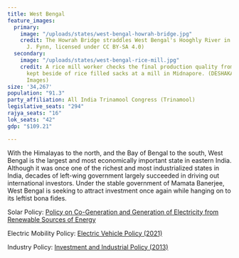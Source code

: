 ```yaml
---
title: West Bengal
feature_images:
  primary:
    image: "/uploads/states/west-bengal-howrah-bridge.jpg"
    credit: The Howrah Bridge straddles West Bengal's Hooghly River in Kolkata. (Christopher
      J. Fynn, licensed under CC BY-SA 4.0)
  secondary:
    image: "/uploads/states/west-bengal-rice-mill.jpg"
    credit: A rice mill worker checks the final production quality from a specimen
      kept beside of rice filled sacks at a mill in Midnapore. (DESHAKALYAN CHOWDHURY/AFP/Getty
      Images)
size: '34,267'
population: "91.3"
party_affiliation: All India Trinamool Congress (Trinamool)
legislative_seats: "294"
rajya_seats: "16"
lok_seats: "42"
gdp: "$109.21"

---
```

With the Himalayas to the north, and the Bay of Bengal to the south, West Bengal is the largest and most economically important state in eastern India. Although it was once one of the richest and most industrialized states in India, decades of left-wing government largely succeeded in driving out international investors. Under the stable government of Mamata Banerjee, West Bengal is seeking to attract investment once again while hanging on to its leftist bona fides.

Solar Policy: [Policy on Co-Generation and Generation of Electricity from Renewable Sources of Energy](http://www.wbreda.org/wp-content/uploads/2012/06/policy-renewable-wb.pdf)

Electric Mobility Policy: [Electric Vehicle Policy (2021)](https://wbpower.gov.in/wp-content/uploads/Electric%20Vehicle%20Policy%202021%20(Kolkata%20Gazette%20Notification).pdf)

Industry Policy: [Investment and Industrial Policy (2013)](https://wbmsme.gov.in/sites/all/themes/anonymous/pdf/inv_industrial_policy_west_bengal_2013.pdf)